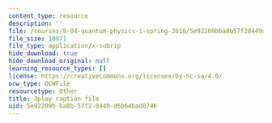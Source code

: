 ```yaml
---
content_type: resource
description: ''
file: /courses/8-04-quantum-physics-i-spring-2016/5e92209bba8b57f28449d6b64bad0746_c5yzy1S3gPg.vtt
file_size: 10871
file_type: application/x-subrip
hide_download: true
hide_download_original: null
learning_resource_types: []
license: https://creativecommons.org/licenses/by-nc-sa/4.0/
ocw_type: OCWFile
resourcetype: Other
title: 3play caption file
uid: 5e92209b-ba8b-57f2-8449-d6b64bad0746
---
```

